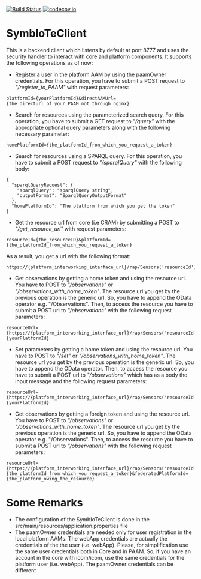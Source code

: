 [![Build Status](https://api.travis-ci.org/symbiote-h2020/SymbIoTeClient.svg?branch=staging)](https://api.travis-ci.org/symbiote-h2020/SymbIoTeClient)
[![codecov.io](https://codecov.io/github/symbiote-h2020/SymbIoTeClient/branch/master/graph/badge.svg)](https://codecov.io/github/symbiote-h2020/SymbIoTeClient/branch/develop)

# SymbIoTeClient
This is a backend client which listens by default at port 8777 and uses the security handler to interact with core and 
platform components. It supports the following operations as of now:
* Register a user in the platform AAM by using the paamOwner credentials. For this operation, you have to submit a
POST request to *"/register_to_PAAM"* with request parameters:
```
platformId={yourPlatformId}&directAAMUrl={the_directurl_of_your_PAAM_not_through_nginx}
```

* Search for resources using the parameterized search query. For this operation, 
you have to submit a GET request to *"/query"* with the appropriate optional query 
parameters along with the following necessary parameter:
```
homePlatformId={the_platformId_from_which_you_request_a_token}
```

* Search for resources using a SPARQL query. For this operation, 
you have to submit a POST request to *"/sparqlQuery"* with the following body:
```
{
  "sparqlQueryRequest": {
    "sparqlQuery": "sparqlQuery string",
    "outputFormat": "SparqlQueryOutputFormat"
  },
  "homePlatformId": "The platform from which you get the token"
}
```

* Get the resource url from core (i.e CRAM) by submitting a POST to *"/get_resource_url"* 
with request parameters:
```
resourceId={the_resourceID}&platformId={the_platformId_from_which_you_request_a_token}
```
As a result, you get a url with the following format:
```
https://{platform_interworking_interface_url}/rap/Sensors('resourceId')
```
* Get observations by getting a home token and using the resource url. You have to POST
 to *"/observations"* or *"/observations_with_home_token"*. The resource url you get by the previous 
operation is the generic url. So, you have to append the OData operator e.g. "/Observations". Then, to access the resource you have to submit a POST url to *"/observations"* with the following request parameters:
```
resourceUrl={https://{platform_interworking_interface_url}/rap/Sensors('resourceId')}&platformId={yourPlatformId}
```

* Set parameters by getting a home token and using the resource url. You have to POST
 to *"/set"* or *"/observations_with_home_token"*. The resource url you get by the previous 
operation is the generic url. So, you have to append the OData operator. Then, to access the resource you have to submit 
a POST url to *"/observations"* which has as a body the input message and the following 
request parameters:
```
resourceUrl={https://{platform_interworking_interface_url}/rap/Sensors('resourceId')}&platformId={yourPlatformId}
```

* Get observations by getting a foreign token and using the resource url. You have to POST
 to *"/observations"* or *"/observations_with_home_token"*. The resource url you get by the previous 
operation is the generic url. So, you have to append the OData operator e.g. "/Observations". Then, to access the resource you have to submit a POST url to *"/observations"* with the following request parameters:
```
resourceUrl={https://{platform_interworking_interface_url}/rap/Sensors('resourceId')}&homePlatformId={the_platformId_from_which_you_request_a_token}&federatedPlatformId={the_platform_owing_the_resource}
```

# Some Remarks
* The configuration of the SymbIoTeClient is done in the src/main/resources/application.properties file
* The paamOwner credentials are needed only for user registration in the local platform
  AAMs. The webApp credentials are actually the credentials of the the user (i.e. webApp).
  Please, for simplification use the same user credentials both in Core and in PAAM.
  So, if you have an account in the core with icom/icom, use the same credentials for
  the platform user (i.e. webApp). The paamOwner credentials can be different